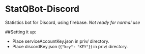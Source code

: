 # StatQBot-Discord
Statistics bot for Discord, using firebase.
*Not ready for normal use*

##Setting it up:
* Place serviceAccountKey.json in priv/ directory.
* Place discordKey.json (`{"key": "KEY"}`) in priv/ directory.
